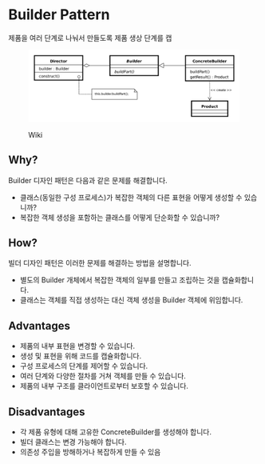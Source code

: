 # Builder Pattern

제품을 여러 단계로 나눠서 만들도록 제품 생상 단계를 캡

<figure><img src="../../../.gitbook/assets/image (1) (2).png" alt=""><figcaption><p>Wiki</p></figcaption></figure>

## Why?

Builder 디자인 패턴은 다음과 같은 문제를 해결합니다.

* 클래스(동일한 구성 프로세스)가 복잡한 객체의 다른 표현을 어떻게 생성할 수 있습니까?&#x20;
* 복잡한 객체 생성을 포함하는 클래스를 어떻게 단순화할 수 있습니까?

## How?

빌더 디자인 패턴은 이러한 문제를 해결하는 방법을 설명합니다.

* 별도의 Builder 개체에서 복잡한 객체의 일부를 만들고 조립하는 것을 캡슐화합니다.&#x20;
* 클래스는 객체를 직접 생성하는 대신 객체 생성을 Builder 객체에 위임합니다.

## Advantages

* 제품의 내부 표현을 변경할 수 있습니다.&#x20;
* 생성 및 표현을 위해 코드를 캡슐화합니다.&#x20;
* 구성 프로세스의 단계를 제어할 수 있습니다.
* 여러 단계와 다양한 절차를 거쳐 객체를 만들 수 있습니다.
* 제품의 내부 구조를 클라이언트로부터 보호할 수 있습니다.

## Disadvantages

* 각 제품 유형에 대해 고유한 ConcreteBuilder를 생성해야 합니다.&#x20;
* 빌더 클래스는 변경 가능해야 합니다.&#x20;
* 의존성 주입을 방해하거나 복잡하게 만들 수 있음



